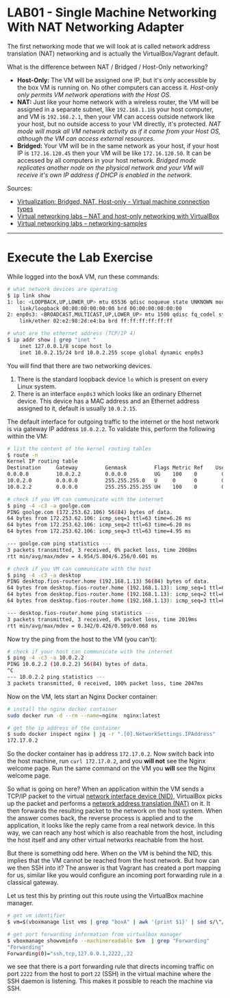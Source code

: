 
<!--
Maintainer:   jeffskinnerbox@yahoo.com / www.jeffskinnerbox.me
Version:      0.0.1
-->



# LAB01 - Single Machine Networking With NAT Networking Adapter
The first networking mode that we will look at is called network address translation (NAT)
networking and is actually the VirtualBox/Vagrant default.

What is the difference between NAT / Bridged / Host-Only networking?

* **Host-Only:** The VM will be assigned one IP, but it's only accessible by the box VM is running on.
No other computers can access it.
*Host-only only permits VM network operations with the Host OS.*
* **NAT:** Just like your home network with a wireless router,
the VM will be assigned in a separate subnet, like `192.168.1.1`is your host computer,
and VM is `192.168.2.1`, then your VM can access outside network like your host,
but no outside access to your VM directly, it's protected.
*NAT mode will mask all VM network activity as if it came from your Host OS, although the VM can access external resources.*
* **Bridged:** Your VM will be in the same network as your host,
if your host IP is `172.16.120.45` then your VM will be like `172.16.120.50`.
It can be accessed by all computers in your host network.
*Bridged mode replicates another node on the physical network and your VM will receive it's own IP address if DHCP is enabled in the network.*

Sources:
* [Virtualization: Bridged, NAT, Host-only - Virtual machine connection types](https://www.youtube.com/watch?v=XCkKDWMYHME)
* [Virtual networking labs – NAT and host-only networking with VirtualBox](https://leftasexercise.com/2019/12/13/virtual-networking-labs-nat-and-host-only-networking-with-virtualbox/)
* [Virtual networking labs – networking-samples](https://github.com/christianb93/networking-samples)


------


# Execute the Lab Exercise
While logged into the boxA VM, run these commands:

```bash
# what network devices are operating
$ ip link show
1: lo: <LOOPBACK,UP,LOWER_UP> mtu 65536 qdisc noqueue state UNKNOWN mode DEFAULT group default qlen 1000
    link/loopback 00:00:00:00:00:00 brd 00:00:00:00:00:00
2: enp0s3: <BROADCAST,MULTICAST,UP,LOWER_UP> mtu 1500 qdisc fq_codel state UP mode DEFAULT group default qlen 1000
    link/ether 02:e2:98:2d:e4:ba brd ff:ff:ff:ff:ff:ff

# what are the ethernet address (TCP/IP 4)
$ ip addr show | grep "inet "
    inet 127.0.0.1/8 scope host lo
    inet 10.0.2.15/24 brd 10.0.2.255 scope global dynamic enp0s3
```

You will find that there are two networking devices.

1. There is the standard loopback device `lo` which is present on every Linux system.
2. There is an interface `enp0s3` which looks like an ordinary Ethernet device.
This device has a MAC address and an Ethernet address assigned to it, default is usually `10.0.2.15`.

The default interface for outgoing traffic to the internet or the host network
is via gateway IP address `10.0.2.2`.
To validate this, perform the following within the VM:

```bash
# list the content of the kernel routing tables
$ route -n
Kernel IP routing table
Destination     Gateway         Genmask         Flags Metric Ref    Use Iface
0.0.0.0         10.0.2.2        0.0.0.0         UG    100    0        0 enp0s3
10.0.2.0        0.0.0.0         255.255.255.0   U     0      0        0 enp0s3
10.0.2.2        0.0.0.0         255.255.255.255 UH    100    0        0 enp0s3

# check if you VM can communicate with the internet
$ ping -4 -c3 -a goolge.com
PING goolge.com (172.253.62.106) 56(84) bytes of data.
64 bytes from 172.253.62.106: icmp_seq=1 ttl=63 time=6.26 ms
64 bytes from 172.253.62.106: icmp_seq=2 ttl=63 time=6.20 ms
64 bytes from 172.253.62.106: icmp_seq=3 ttl=63 time=4.95 ms

--- goolge.com ping statistics ---
3 packets transmitted, 3 received, 0% packet loss, time 2008ms
rtt min/avg/max/mdev = 4.954/5.804/6.256/0.601 ms

# check if you VM can communicate with the host
$ ping -4 -c3 -a desktop
PING desktop.fios-router.home (192.168.1.13) 56(84) bytes of data.
64 bytes from desktop.fios-router.home (192.168.1.13): icmp_seq=1 ttl=63 time=0.342 ms
64 bytes from desktop.fios-router.home (192.168.1.13): icmp_seq=2 ttl=63 time=0.429 ms
64 bytes from desktop.fios-router.home (192.168.1.13): icmp_seq=3 ttl=63 time=0.509 ms

--- desktop.fios-router.home ping statistics ---
3 packets transmitted, 3 received, 0% packet loss, time 2019ms
rtt min/avg/max/mdev = 0.342/0.426/0.509/0.068 ms
```

Now try the ping from the host to the VM (you can't):

```bash
# check if your host can communicate with the internet
$ ping -4 -c3 -a 10.0.2.2
PING 10.0.2.2 (10.0.2.2) 56(84) bytes of data.
^C
--- 10.0.2.2 ping statistics ---
3 packets transmitted, 0 received, 100% packet loss, time 2047ms
```

Now on the VM, lets start an Nginx Docker container:

```bash
# install the nginx docker container
sudo docker run -d --rm --name=nginx  nginx:latest

# get the ip address of the container
$ sudo docker inspect nginx | jq -r ".[0].NetworkSettings.IPAddress"
172.17.0.2
```

So the docker container has ip address `172.17.0.2`.
Now switch back into the host machine, run `curl 172.17.0.2`,
and you **will not** see the Nginx welcome page.
Run the same command on the VM you **will** see the Nginx welcome page.

So what is going on here?
When an application within the VM sends a TCP/IP packet to the virtual [network interface device (NID)][01],
VirtualBox picks up the packet and performs a [network address translation (NAT)][02] on it.
It then forwards the resulting packet to the network on the host system.
When the answer comes back, the reverse process is applied and to the application,
it looks like the reply came from a real network device.
In this way, we can reach any host which is also reachable from the host,
including the host itself and any other virtual networks reachable from the host.

But there is something odd here.
When on the VM is behind the NID,
this implies that the VM cannot be reached from the host network.
But how can we then SSH into it?
The answer is that Vagrant has created a port mapping for us,
similar like you would configure an incoming port forwarding rule in a classical gateway.

Let us test this by printing out this route using the VirtualBox machine manager.

```bash
# get vm identifier
$ vm=$(vboxmanage list vms | grep "boxA" | awk '{print $1}' | sed s/\"//g)

# get port forwarding information from virtualbox manager
$ vboxmanage showvminfo --machinereadable $vm  | grep "Forwarding"
"Forwarding"
Forwarding(0)="ssh,tcp,127.0.0.1,2222,,22
```

we see that there is a port forwarding rule that directs
incoming traffic on port `2222` from the host to port `22` (SSH)
in the virtual machine where the SSH daemon is listening.
This makes it possible to reach the machine via SSH.




[01]:https://en.wikipedia.org/wiki/Network_interface_device
[02]:https://en.wikipedia.org/wiki/Network_address_translation
